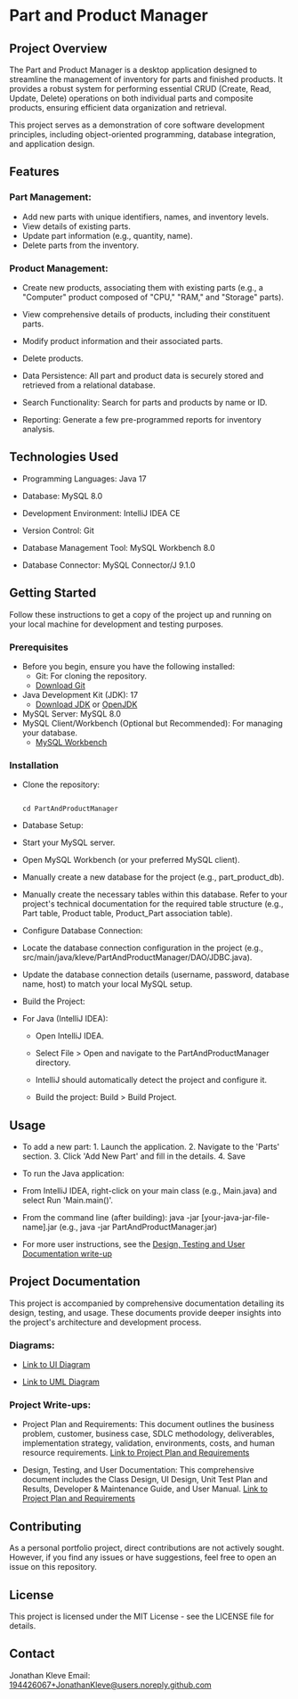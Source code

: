 # Part and Product Manager

## Project Overview

The Part and Product Manager is a desktop application designed to streamline the management of inventory for parts and finished products. It provides a robust system for performing essential CRUD (Create, Read, Update, Delete) operations on both individual parts and composite products, ensuring efficient data organization and retrieval.

This project serves as a demonstration of core software development principles, including object-oriented programming, database integration, and application design.

## Features
### Part Management:

* Add new parts with unique identifiers, names, and inventory levels.
* View details of existing parts.
* Update part information (e.g., quantity, name).
* Delete parts from the inventory.

### Product Management:

* Create new products, associating them with existing parts (e.g., a "Computer" product composed of "CPU," "RAM," and "Storage" parts).
* View comprehensive details of products, including their constituent parts.
* Modify product information and their associated parts.
* Delete products.

* Data Persistence: All part and product data is securely stored and retrieved from a relational database.

* Search Functionality: Search for parts and products by name or ID.

* Reporting: Generate a few pre-programmed reports for inventory analysis.

## Technologies Used
* Programming Languages: Java 17

* Database: MySQL 8.0

* Development Environment: IntelliJ IDEA CE

* Version Control: Git

* Database Management Tool: MySQL Workbench 8.0

* Database Connector: MySQL Connector/J 9.1.0

## Getting Started
Follow these instructions to get a copy of the project up and running on your local machine for development and testing purposes.

### Prerequisites
* Before you begin, ensure you have the following installed:
  * Git: For cloning the repository.
  * [Download Git](https://git-scm.com/downloads)
* Java Development Kit (JDK): 17
  * [Download JDK](https://www.oracle.com/java/technologies/downloads/) or [OpenJDK](https://openjdk.java.net/install/)
* MySQL Server: MySQL 8.0
* MySQL Client/Workbench (Optional but Recommended): For managing your database.
  * [MySQL Workbench](https://dev.mysql.com/downloads/workbench/)

### Installation
* Clone the repository:
  ``` git clone https://github.com/JonathanKleve/PartAndProductManager.git
  
  cd PartAndProductManager
  ```

* Database Setup:

* Start your MySQL server.

* Open MySQL Workbench (or your preferred MySQL client).

* Manually create a new database for the project (e.g., part_product_db).

* Manually create the necessary tables within this database. Refer to your project's technical documentation for the required table structure (e.g., Part table, Product table, Product_Part association table).

* Configure Database Connection:

* Locate the database connection configuration in the project (e.g., src/main/java/kleve/PartAndProductManager/DAO/JDBC.java).

* Update the database connection details (username, password, database name, host) to match your local MySQL setup.

* Build the Project:

* For Java (IntelliJ IDEA):

  * Open IntelliJ IDEA.

  * Select File > Open and navigate to the PartAndProductManager directory.

  * IntelliJ should automatically detect the project and configure it.

  * Build the project: Build > Build Project.

## Usage
* To add a new part: 1. Launch the application. 2. Navigate to the 'Parts' section. 3. Click 'Add New Part' and fill in the details. 4. Save

* To run the Java application:

* From IntelliJ IDEA, right-click on your main class (e.g., Main.java) and select Run 'Main.main()'.

* From the command line (after building): java -jar [your-java-jar-file-name].jar (e.g., java -jar PartAndProductManager.jar)

* For more user instructions, see the [Design, Testing and User Documentation write-up](docs/Design%2C%20Testing%2C%20and%20User%20Documentation.docx)

## Project Documentation
This project is accompanied by comprehensive documentation detailing its design, testing, and usage. These documents provide deeper insights into the project's architecture and development process.

### Diagrams:

* [Link to UI Diagram](docs/UI%20Diagram.png)

* [Link to UML Diagram](docs/UML%20Diagram.png)

### Project Write-ups:

* Project Plan and Requirements: This document outlines the business problem, customer, business case, SDLC methodology, deliverables, implementation strategy, validation, environments, costs, and human resource requirements.
[Link to Project Plan and Requirements](docs/Project%20Plan%20and%20Requirements.docx)

* Design, Testing, and User Documentation: This comprehensive document includes the Class Design, UI Design, Unit Test Plan and Results, Developer & Maintenance Guide, and User Manual.
[Link to Project Plan and Requirements](docs/Design%2C%20Testing%2C%20and%20User%20Documentation.docx)

## Contributing
As a personal portfolio project, direct contributions are not actively sought. However, if you find any issues or have suggestions, feel free to open an issue on this repository.

## License
This project is licensed under the MIT License - see the LICENSE file for details.

## Contact
Jonathan Kleve
Email: 194426067+JonathanKleve@users.noreply.github.com
